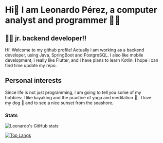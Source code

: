 # Hi👋 I am Leonardo Pérez, a computer analyst and programmer :man_technologist:

## :raising_hand_man: jr. backend developer!!

Hi! Welcome to my github profile! Actually i am working as a backend developer, using Java, SpringBoot and PostgreSQL. I also like mobile development, i really like Flutter, and i have plans to learn Kotlin. I hope i can find time update my repo.

## Personal interests

Since life is not just programming, I am going to tell you some of my hobbies:
I like kayaking and the practice of yoga and meditation :lotus_position: . I love my dog :dog: and to see a nice sunset from the seashore.

### Stats

![Leonardo's GitHub stats](https://github-readme-stats.vercel.app/api?username=leoperez0782&show_icons=true&theme=gruvbox)


[![Top Langs](https://github-readme-stats.vercel.app/api/top-langs/?username=leoperez0782&layout=compact&theme=gruvbox&show_icons=true)](https://github.com/leoperez0782/github-readme-stats)
